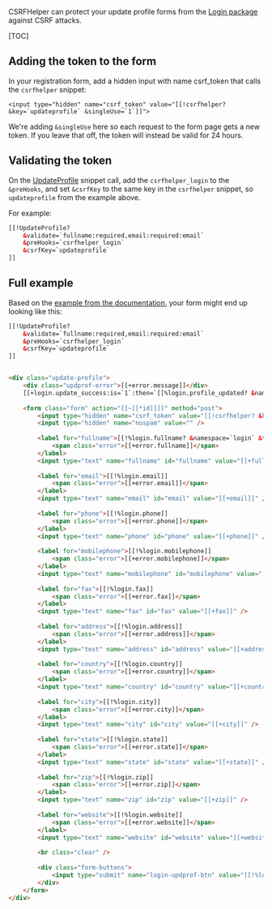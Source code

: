 CSRFHelper can protect your update profile forms from the [Login package](https://modx.com/extras/package/login) against CSRF attacks.

[TOC]

## Adding the token to the form

In your registration form, add a hidden input with name csrf_token that calls the `csrfhelper` snippet:

    <input type="hidden" name="csrf_token" value="[[!csrfhelper? &key=`updateprofile` &singleUse=`1`]]">

We're adding `&singleUse` here so each request to the form page gets a new token. If you leave that off, the token will instead be valid for 24 hours.

## Validating the token

On the [UpdateProfile](https://docs.modx.com/extras/revo/login/login.updateprofile) snippet call, add the `csrfhelper_login` to the `&preHooks`, and set `&csrfKey` to the same key in the `csrfhelper` snippet, so `updateprofile` from the example above.

For example:

````html
[[!UpdateProfile?
    &validate=`fullname:required,email:required:email`
    &preHooks=`csrfhelper_login`
    &csrfKey=`updateprofile`
]]
````

## Full example

Based on the [example from the documentation](https://docs.modx.com/extras/revo/login/login.updateprofile), your form might end up looking like this:

````html
[[!UpdateProfile?
    &validate=`fullname:required,email:required:email`
    &preHooks=`csrfhelper_login`
    &csrfKey=`updateprofile`
]]


<div class="update-profile">
    <div class="updprof-error">[[+error.message]]</div>
    [[+login.update_success:is=`1`:then=`[[%login.profile_updated? &namespace=`login` &topic=`updateprofile`]]`]]
 
    <form class="form" action="[[~[[*id]]]]" method="post">
        <input type="hidden" name="csrf_token" value="[[!csrfhelper? &key=`updateprofile` &singleUse=`1`]]">
        <input type="hidden" name="nospam" value="" />
 
        <label for="fullname">[[!%login.fullname? &namespace=`login` &topic=`updateprofile`]]
            <span class="error">[[+error.fullname]]</span>
        </label>
        <input type="text" name="fullname" id="fullname" value="[[+fullname]]" />
 
        <label for="email">[[!%login.email]]
            <span class="error">[[+error.email]]</span>
        </label>
        <input type="text" name="email" id="email" value="[[+email]]" />
 
        <label for="phone">[[!%login.phone]]
            <span class="error">[[+error.phone]]</span>
        </label>
        <input type="text" name="phone" id="phone" value="[[+phone]]" />
 
        <label for="mobilephone">[[!%login.mobilephone]]
            <span class="error">[[+error.mobilephone]]</span>
        </label>
        <input type="text" name="mobilephone" id="mobilephone" value="[[+mobilephone]]" />
 
        <label for="fax">[[!%login.fax]]
            <span class="error">[[+error.fax]]</span>
        </label>
        <input type="text" name="fax" id="fax" value="[[+fax]]" />
 
        <label for="address">[[!%login.address]]
            <span class="error">[[+error.address]]</span>
        </label>
        <input type="text" name="address" id="address" value="[[+address]]" />
 
        <label for="country">[[!%login.country]]
            <span class="error">[[+error.country]]</span>
        </label>
        <input type="text" name="country" id="country" value="[[+country]]" />
 
        <label for="city">[[!%login.city]]
            <span class="error">[[+error.city]]</span>
        </label>
        <input type="text" name="city" id="city" value="[[+city]]" />
 
        <label for="state">[[!%login.state]]
            <span class="error">[[+error.state]]</span>
        </label>
        <input type="text" name="state" id="state" value="[[+state]]" />
 
        <label for="zip">[[!%login.zip]]
            <span class="error">[[+error.zip]]</span>
        </label>
        <input type="text" name="zip" id="zip" value="[[+zip]]" />
 
        <label for="website">[[!%login.website]]
            <span class="error">[[+error.website]]</span>
        </label>
        <input type="text" name="website" id="website" value="[[+website]]" />
 
        <br class="clear" />
 
        <div class="form-buttons">
            <input type="submit" name="login-updprof-btn" value="[[!%login.update_profile]]" />
        </div>
    </form>
</div>
````
